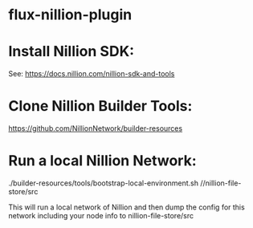# flux-nillion-plugin

# Install Nillion SDK:

See: https://docs.nillion.com/nillion-sdk-and-tools

# Clone Nillion Builder Tools:

https://github.com/NillionNetwork/builder-resources

# Run a local Nillion Network:

./builder-resources/tools/bootstrap-local-environment.sh /<YOURPATHTO>/nillion-file-store/src

This will run a local network of Nillion and then dump the config for this network including your node info to nillion-file-store/src
